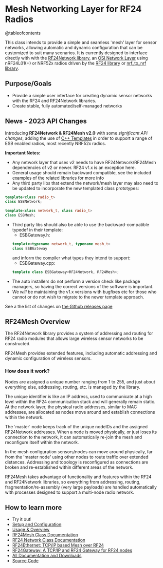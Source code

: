 # Mesh Networking Layer for RF24 Radios

@tableofcontents

This class intends to provide a simple and seamless 'mesh' layer for sensor networks,
allowing automatic and dynamic configuration that can be customized to suit many scenarios.
It is currently designed to interface directly with with the
[RF24Network library](http://nRF24.github.io/RF24Network), an
[OSI Network Layer](http://en.wikipedia.org/wiki/Network_layer) using nRF24L01(+) or NRF52x radios
driven by the [RF24 library](http://nRF24.github.io/RF24) or [nrf_to_nrf library](https://github.com/TMRh20/nrf_to_nrf).

## Purpose/Goals

- Provide a simple user interface for creating dynamic sensor networks with the RF24 and RF24Network libraries.
- Create stable, fully automated/self-managed networks

## News - 2023 API Changes

Introducing **RF24Network & RF24Mesh v2.0** with some *significant API changes*, adding the use of [C++ Templates](https://cplusplus.com/doc/oldtutorial/templates/)
in order to support a range of ESB enabled radios, most recently NRF52x radios.

**Important Notes:**
- Any network layer that uses v2 needs to have RF24Network/RF24Mesh dependencies of v2 or newer. RF24 v1.x is an exception here.
- General usage should remain backward compatible, see the included examples of the related libraries for more info
- Any third party libs that extend the network/mesh layer may also need to be updated to incorporate the new templated class prototypes:
```cpp
template<class radio_t>
class ESBNetwork;
  
template<class network_t, class radio_t>
class ESBMesh;
```
- Third party libs should also be able to use the backward-compatible typedef in their template:
  - ESBGateway.h:
  ```cpp
  template<typename network_t, typename mesh_t>
  class ESBGateway
  ```
  and inform the compiler what types they intend to support:
  - ESBGateway.cpp:
  ```cpp
  template class ESBGateway<RF24Network, RF24Mesh>;
  ```  
- The auto installers do not perform a version check like package managers, so having the correct versions of the software is important.
- We *will* be maintaining the v1.x versions with bugfixes etc for those who cannot or do not wish to migrate to the newer template approach.

See a the list of changes on [the Github releases page](https://github.com/nRF24/RF24Mesh/releases/)

## RF24Mesh Overview

The RF24Network library provides a system of addressing and routing for RF24 radio modules
that allows large wireless sensor networks to be constructed.

RF24Mesh provides extended features, including automatic addressing and dynamic configuration
of wireless sensors.

### How does it work?

Nodes are assigned a unique number ranging from 1 to 255, and just about everything else, addressing, routing, etc. is managed by the library.

The unique identifier is like an IP address, used to communicate at a high level within the
RF24 communication stack and will generally remain static. At the network layer, the physical
radio addresses, similar to MAC addresses, are allocated as nodes move around and establish
connections within the network.

The 'master' node keeps track of the unique nodeIDs and the assigned RF24Network addresses.
When a node is moved physically, or just loses its connection to the network,
it can automatically re-join the mesh and reconfigure itself within the network.

In the mesh configuration sensors/nodes can move around physically, far from the 'master
node' using other nodes to route traffic over extended distances. Addressing and
topology is reconfigured as connections are broken and re-established within different areas
of the network.

RF24Mesh takes advantage of functionality and features within the RF24 and RF24Network
libraries, so everything from addressing, routing, fragmentation/re-assembly
(very large payloads) are handled automatically with processes designed to support a
multi-node radio network.

## How to learn more

- Try it out!
- [Setup and Configuration](md_docs_setup_config.html)
- [Usage & Overview](md_docs_general_usage.html)
- [RF24Mesh Class Documentation](classRF24Mesh.html)
- [RF24 Network Class Documentation](http://nRF24.github.io/RF24Network/)
- [RF24Ethernet: TCP/IP based Mesh over RF24](http://nRF24.github.io/RF24Ethernet/)
- [RF24Gateway: A TCP/IP and RF24 Gateway for RF24 nodes](http://nRF24.github.io/RF24Gateway/)
- [All Documentation and Downloads](https://tmrh20.github.io)
- [Source Code](https://github.com/nRF24/RF24Mesh)
